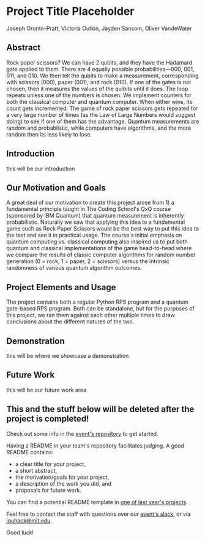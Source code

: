 # Project Title Placeholder
Joseph Oronto-Pratt, Victoria Outkin, Jayden Sansom, Oliver VandeWater

## Abstract
Rock paper scissors?
We can have 2 qubits, and they have the Hadamard gate applied to them. There are 4 equally possible probabilities—000, 001, 011, and 010. We then tell the qubits to make a measurement, corresponding with scissors (000), paper (001), and rock (010). If one of the gates is not chosen, then it measures the values of the quibits until it does. The loop repeats unless one of the numbers is chosen. We implement counters for both the classical computer and quantum computer. When either wins, its count gets incremented. The game of rock paper scissors gets repeated for a very large number of times (as the Law of Large Numbers would suggest doing) to see if one of them has the advantage.  Quantum measurements are random and probablistic, while computers have algorithms, and the more random then its less likely to lose.  

## Introduction
this will be our introduction

## Our Motivation and Goals
A great deal of our motivation to create this project arose from 1) a fundamental principle taught in The Coding School's QxQ course (sponsored by IBM Quantum) that quantum measurement is inherently probabilistic. Naturally we saw that applying this idea to a fundamental game such as Rock Paper Scissors would be the best way to put this idea to the test and see it in practical usage. The course's initial emphasis on quantum computing vs. classical computing also inspired us to put both quantum and classical implementations of the game head-to-head where we compare the results of classic computer algorithms for random number generation (0 = rock, 1 = paper, 2 = scissors) versus the intrinsic randomness of various quantum algorithm outcomes.


## Project Elements and Usage
The project contains both a regular Python RPS program and a quantum gate-based RPS program. Both can be standalone, but for the purposes of this project, we ran them against each other multiple times to draw conclusions about the different natures of the two.

## Demonstration
this will be where we showcase a demonstration

## Future Work
this will be our future work area

## This and the stuff below will be deleted after the project is completed!
Check out some info in the [event's repository](https://github.com/iQuHACK/2021) to get started.

Having a README in your team's repository facilitates judging. A good README contains:
* a clear title for your project,
* a short abstract,
* the motivation/goals for your project,
* a description of the work you did, and
* proposals for future work.

You can find a potential README template in [one of last year's projects](https://github.com/iQuHACK/QuhacMan).

Feel free to contact the staff with questions over our [event's slack](https://iquhack.slack.com), or via iquhack@mit.edu.

Good luck!
